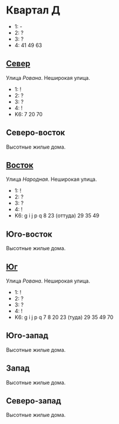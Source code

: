 # Квартал Д

* 1:    -
* 2:    ?
* 3:    ?
* 4:    41  49  63

## [Север](./520100.md)

Улица *Рована*.
Неширокая улица.

* 1:    !
* 2:    ?
* 3:    ?
* 4:    !
* K6:   7   20  70

## Северо-восток

Высотные жилые дома.

## [Восток](./530105.md)

Улица *Народная*.
Неширокая улица.

* 1:    !
* 2:    ?
* 3:    ?
* 4:    !
* K6:   g   i   j   p   q
        8   23 (оттуда)   29  35  49

## Юго-восток

Высотные жилые дома.

## [Юг](./520110.md)

Улица *Рована*.
Неширокая улица.

* 1:    !
* 2:    ?
* 3:    ?
* 4:    !
* K6:   g   i   j   p   q
        7   8   20  23 (туда)   29  35  49  70

## Юго-запад

Высотные жилые дома.

## Запад

Высотные жилые дома.

## Северо-запад

Высотные жилые дома.
